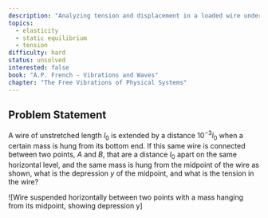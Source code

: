 ```yaml
---
description: "Analyzing tension and displacement in a loaded wire under different configurations"
topics:
  - elasticity
  - static equilibrium
  - tension
difficulty: hard
status: unsolved
interested: false
book: "A.P. French - Vibrations and Waves"
chapter: "The Free Vibrations of Physical Systems"
---
```


## Problem Statement
A wire of unstretched length $l_0$ is extended by a distance $10^{-3}l_0$ when a certain mass is hung from its bottom end. If this same wire is connected between two points, $A$ and $B$, that are a distance $l_0$ apart on the same horizontal level, and the same mass is hung from the midpoint of the wire as shown, what is the depression $y$ of the midpoint, and what is the tension in the wire?

![Wire suspended horizontally between two points with a mass hanging from its midpoint, showing depression y]